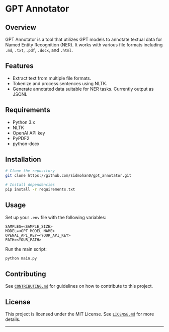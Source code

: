 

# GPT Annotator

## Overview

GPT Annotator is a tool that utilizes GPT models to annotate textual data for Named Entity Recognition (NER). It works with various file formats including `.md`, `.txt`, `.pdf`, `.docx`, and `.html`.

## Features

- Extract text from multiple file formats.
- Tokenize and process sentences using NLTK.
- Generate annotated data suitable for NER tasks. Currently output as JSONL

## Requirements

- Python 3.x
- NLTK
- OpenAI API key
- PyPDF2
- python-docx

## Installation

```bash
# Clone the repository
git clone https://github.com/sidmohan0/gpt_annotator.git

# Install dependencies
pip install -r requirements.txt
```

## Usage

Set up your `.env` file with the following variables:

```
SAMPLES=<SAMPLE_SIZE>
MODEL=<GPT_MODEL_NAME>
OPENAI_API_KEY=<YOUR_API_KEY>
PATH=<YOUR_PATH>
```

Run the main script:

```bash
python main.py
```

## Contributing

See [`CONTRIBUTING.md`](CONTRIBUTING.md) for guidelines on how to contribute to this project.

## License

This project is licensed under the MIT License. See [`LICENSE.md`](LICENSE.md) for more details.

---

